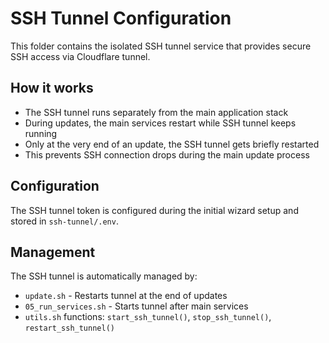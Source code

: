 # SSH Tunnel Configuration

This folder contains the isolated SSH tunnel service that provides secure SSH access via Cloudflare tunnel.

## How it works

- The SSH tunnel runs separately from the main application stack
- During updates, the main services restart while SSH tunnel keeps running
- Only at the very end of an update, the SSH tunnel gets briefly restarted
- This prevents SSH connection drops during the main update process

## Configuration

The SSH tunnel token is configured during the initial wizard setup and stored in `ssh-tunnel/.env`.

## Management

The SSH tunnel is automatically managed by:
- `update.sh` - Restarts tunnel at the end of updates
- `05_run_services.sh` - Starts tunnel after main services
- `utils.sh` functions: `start_ssh_tunnel()`, `stop_ssh_tunnel()`, `restart_ssh_tunnel()`